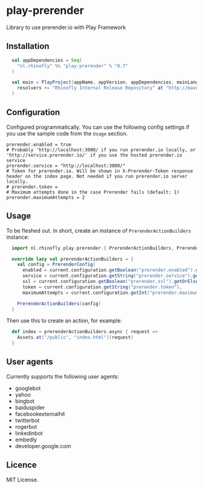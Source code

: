 play-prerender
==============

Library to use prerender.io with Play Framework

Installation
------------

``` scala
  val appDependencies = Seq(
    "nl.rhinofly" %% "play-prerender" % "0.7"
  )

  val main = PlayProject(appName, appVersion, appDependencies, mainLang = SCALA).settings(
    resolvers += "Rhinofly Internal Release Repository" at "http://maven-repository.rhinofly.net:8081/artifactory/libs-release-local"
  )
```

Configuration
-------------

Configured programmatically. You can use the following config settings if you use the sample code from the `Usage` section.

```
prerender.enabled = true
# Probably 'http://localhost:3000/ if you run prerender.io locally, or 'http://service.prerender.io/' if you use the hosted prerender.io service
prerender.service = "http://localhost:3000/"
# Token for prerender.io. Will be shown in X-Prerender-Token response header on the index page. Not needed if you run prerender.io server locally.
# prerender.token =
# Maximum attempts done in the case Prerender fails (default: 1)
prerender.maximumAttempts = 2
```

Usage
-----

To be fleshed out. In short, create an instance of `PrerenderActionBuilders` instance:

``` scala
  import nl.rhinofly.play.prerender.{ PrerenderActionBuilders, PrerenderConfig }

  override lazy val prerenderActionBuilders = {
    val config = PrerenderConfig(
      enabled = current.configuration.getBoolean("prerender.enabled").getOrElse(false),
      service = current.configuration.getString("prerender.service").getOrElse(""),
      ssl = current.configuration.getBoolean("prerender.ssl").getOrElse(false),
      token = current.configuration.getString("prerender.token"),
      maximumAttempts = current.configuration.getInt("prerender.maximumAttempts").getOrElse(1))

    PrerenderActionBuilders(config)
  }
```

Then use this to create an action, for example:

``` scala
  def index = prerenderActionBuilders.async { request =>
    Assets.at("/public", "index.html")(request)
  }
```
User agents
-------
Currently supports the following user agents:
* googlebot
* yahoo
* bingbot
* baiduspider
* facebookexternalhit
* twitterbot
* rogerbot
* linkedinbot
* embedly
* developer.google.com

Licence
-------
MIT License.
